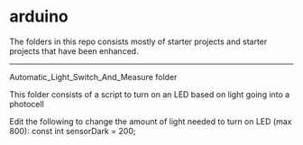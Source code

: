 arduino
=======

The folders in this repo consists mostly of starter projects and starter projects that 
have been enhanced.

--------------------

Automatic_Light_Switch_And_Measure folder

This folder consists of a script to turn on an LED based on light going into a photocell

Edit  the following to change the amount of light needed to turn on LED (max 800):
	const int sensorDark = 200;